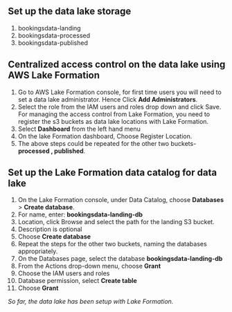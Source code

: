 ## Set up the data lake storage

1. bookingsdata-landing
2. bookingsdata-processed
3. bookingsdata-published


## Centralized access control on the data lake using AWS Lake Formation
1. Go to AWS Lake Formation console, for first time users you will need to set a data lake administrator. Hence Click **Add Administrators**.
2. Select the role from the IAM users and roles drop down and click Save.
   For managing the access control from Lake Formation, you need to register the s3 buckets as data lake locations with Lake Formation.
3. Select **Dashboard** from the left hand menu
4. On the lake Formation dashboard, Choose Register Location.
5. The above steps could be repeated for the other two buckets- **processed , published**.


## Set up the Lake Formation data catalog for data lake
1.  On the Lake Formation console, under Data Catalog, choose **Databases** > **Create database**.
2.  For name, enter: **bookingsdata-landing-db**
3.  Location, click Browse and select the path for the landing S3 bucket.
4.  Description is optional
5.  Choose **Create database**
6.  Repeat the steps for the other two buckets, naming the databases appropriately.
7.  On the Databases page, select the database **bookingsdata-landing-db**
8.  From the Actions drop-down menu, choose **Grant**
9.  Choose the IAM users and roles
10. Database permission, select **Create table**
11. Choose **Grant**

*So far, the data lake has been setup with Lake Formation.*






 
